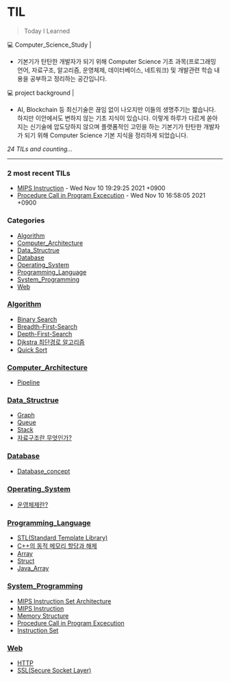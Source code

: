 # TIL
> Today I Learned

💻 Computer_Science_Study |
- 기본기가 탄탄한 개발자가 되기 위해 Computer Science 기초 과목(프로그래밍 언어, 자료구조, 
알고리즘, 운영체제, 데이터베이스, 네트워크) 및 개발관련 학습 내용을 공부하고 정리하는 공간입니다.

💻 project background |
- AI, Blockchain 등 최신기술은 끊임 없이 나오지만 이들의 생명주기는 짧습니다. 하지만 이안에서도 변하지 않는 기초 지식이 있습니다. 
이렇게 하루가 다르게 쏟아지는 신기술에 압도당하지 않으며 플랫폼적인 고민을 하는 기본기가 탄탄한 개발자가 되기 위해 Computer Science 기본 지식을 정리하게 되었습니다.


_24 TILs and counting..._

---

### 2 most recent TILs

- [MIPS Instruction](System_Programming/MIPS_instructions.md) - Wed Nov 10 19:29:25 2021 +0900
- [Procedure Call in Program Excecution](System_Programming/Procedure_Call_In_Program_Excecution.md) - Wed Nov 10 16:58:05 2021 +0900

### Categories

- [Algorithm](#Algorithm)
- [Computer_Architecture](#Computer_Architecture)
- [Data_Structrue](#Data_Structrue)
- [Database](#Database)
- [Operating_System](#Operating_System)
- [Programming_Language](#Programming_Language)
- [System_Programming](#System_Programming)
- [Web](#Web)

### [Algorithm](#Algorithm)
- [Binary Search](Algorithm/Binary_Search.md)
- [Breadth-First-Search](Algorithm/Breadth-First-Search.md)
- [Depth-First-Search](Algorithm/Depth-First_Search.md)
- [Djkstra 최단경로 알고리즘](Algorithm/Dijkstra.md)
- [Quick Sort](Algorithm/Quick_Sort.md)

### [Computer_Architecture](#Computer_Architecture)
- [Pipeline](Computer_Architecture/pipeline.md)

### [Data_Structrue](#Data_Structrue)
- [Graph](Data_Structrue/Graph.md)
- [Queue](Data_Structrue/Queue.md)
- [Stack](Data_Structrue/Stack.md)
- [자료구조란 무엇인가?](Data_Structrue/What_Is_Data_Structure.md)

### [Database](#Database)
- [Database_concept](Database/Database_concept.md)

### [Operating_System](#Operating_System)
- [운영체제란?](Operating_System/Operating_System_Concept_Functions.md)

### [Programming_Language](#Programming_Language)
- [STL(Standard Template Library)](Programming_Language/C++_STL.md)
- [C++의 동적 메모리 할당과 해제](Programming_Language/C++_dynamic_memory_allocation.md)
- [Array](Programming_Language/C_Array.md)
- [Struct](Programming_Language/C_Struct.md)
- [Java_Array](Programming_Language/Java_Array.md)

### [System_Programming](#System_Programming)
- [MIPS Instruction Set Architecture](System_Programming/MIPS_instruction_set.md)
- [MIPS Instruction](System_Programming/MIPS_instructions.md)
- [Memory Structure](System_Programming/Memory_Structure.md)
- [Procedure Call in Program Excecution](System_Programming/Procedure_Call_In_Program_Excecution.md)
- [Instruction Set](System_Programming/about_ISA.md)

### [Web](#Web)
- [HTTP](Web/HTTP_basic.md)
- [SSL(Secure Socket Layer)](Web/SSL_HTTPS.md)

[1]: https://simonwillison.net/2020/Apr/20/self-rewriting-readme/
[2]: https://github.com/jbranchaud/til

